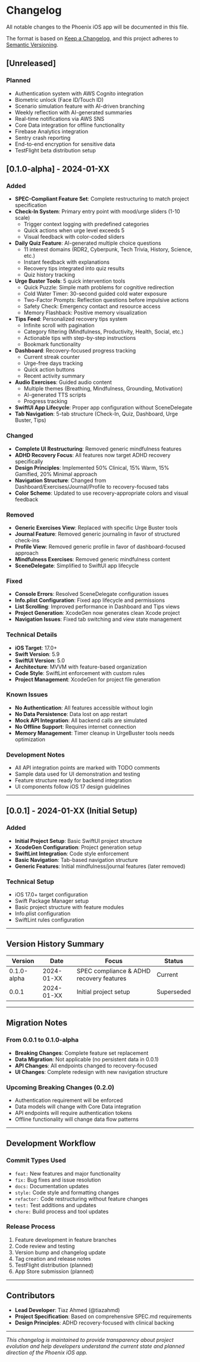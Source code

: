 # Changelog

All notable changes to the Phoenix iOS app will be documented in this file.

The format is based on [Keep a Changelog](https://keepachangelog.com/en/1.0.0/),
and this project adheres to [Semantic Versioning](https://semver.org/spec/v2.0.0.html).

## [Unreleased]

### Planned
- Authentication system with AWS Cognito integration
- Biometric unlock (Face ID/Touch ID)
- Scenario simulation feature with AI-driven branching
- Weekly reflection with AI-generated summaries
- Real-time notifications via AWS SNS
- Core Data integration for offline functionality
- Firebase Analytics integration
- Sentry crash reporting
- End-to-end encryption for sensitive data
- TestFlight beta distribution setup

## [0.1.0-alpha] - 2024-01-XX

### Added
- **SPEC-Compliant Feature Set**: Complete restructuring to match project specification
- **Check-In System**: Primary entry point with mood/urge sliders (1-10 scale)
  - Trigger context logging with predefined categories
  - Quick actions when urge level exceeds 5
  - Visual feedback with color-coded sliders
- **Daily Quiz Feature**: AI-generated multiple choice questions
  - 11 interest domains (RDR2, Cyberpunk, Tech Trivia, History, Science, etc.)
  - Instant feedback with explanations
  - Recovery tips integrated into quiz results
  - Quiz history tracking
- **Urge Buster Tools**: 5 quick intervention tools
  - Quick Puzzle: Simple math problems for cognitive redirection
  - Cold Water Timer: 30-second guided cold water exposure
  - Two-Factor Prompts: Reflection questions before impulsive actions
  - Safety Check: Emergency contact and resource access
  - Memory Flashback: Positive memory visualization
- **Tips Feed**: Personalized recovery tips system
  - Infinite scroll with pagination
  - Category filtering (Mindfulness, Productivity, Health, Social, etc.)
  - Actionable tips with step-by-step instructions
  - Bookmark functionality
- **Dashboard**: Recovery-focused progress tracking
  - Current streak counter
  - Urge-free days tracking
  - Quick action buttons
  - Recent activity summary
- **Audio Exercises**: Guided audio content
  - Multiple themes (Breathing, Mindfulness, Grounding, Motivation)
  - AI-generated TTS scripts
  - Progress tracking
- **SwiftUI App Lifecycle**: Proper app configuration without SceneDelegate
- **Tab Navigation**: 5-tab structure (Check-In, Quiz, Dashboard, Urge Buster, Tips)

### Changed
- **Complete UI Restructuring**: Removed generic mindfulness features
- **ADHD Recovery Focus**: All features now target ADHD recovery specifically
- **Design Principles**: Implemented 50% Clinical, 15% Warm, 15% Gamified, 20% Minimal approach
- **Navigation Structure**: Changed from Dashboard/Exercises/Journal/Profile to recovery-focused tabs
- **Color Scheme**: Updated to use recovery-appropriate colors and visual feedback

### Removed
- **Generic Exercises View**: Replaced with specific Urge Buster tools
- **Journal Feature**: Removed generic journaling in favor of structured check-ins
- **Profile View**: Removed generic profile in favor of dashboard-focused approach
- **Mindfulness Exercises**: Removed generic mindfulness content
- **SceneDelegate**: Simplified to SwiftUI app lifecycle

### Fixed
- **Console Errors**: Resolved SceneDelegate configuration issues
- **Info.plist Configuration**: Fixed app lifecycle and permissions
- **List Scrolling**: Improved performance in Dashboard and Tips views
- **Project Generation**: XcodeGen now generates clean Xcode project
- **Navigation Issues**: Fixed tab switching and view state management

### Technical Details
- **iOS Target**: 17.0+
- **Swift Version**: 5.9
- **SwiftUI Version**: 5.0
- **Architecture**: MVVM with feature-based organization
- **Code Style**: SwiftLint enforcement with custom rules
- **Project Management**: XcodeGen for project file generation

### Known Issues
- **No Authentication**: All features accessible without login
- **No Data Persistence**: Data lost on app restart
- **Mock API Integration**: All backend calls are simulated
- **No Offline Support**: Requires internet connection
- **Memory Management**: Timer cleanup in UrgeBuster tools needs optimization

### Development Notes
- All API integration points are marked with TODO comments
- Sample data used for UI demonstration and testing
- Feature structure ready for backend integration
- UI components follow iOS 17 design guidelines

---

## [0.0.1] - 2024-01-XX (Initial Setup)

### Added
- **Initial Project Setup**: Basic SwiftUI project structure
- **XcodeGen Configuration**: Project generation setup
- **SwiftLint Integration**: Code style enforcement
- **Basic Navigation**: Tab-based navigation structure
- **Generic Features**: Initial mindfulness/journal features (later removed)

### Technical Setup
- iOS 17.0+ target configuration
- Swift Package Manager setup
- Basic project structure with feature modules
- Info.plist configuration
- SwiftLint rules configuration

---

## Version History Summary

| Version | Date | Focus | Status |
|---------|------|-------|--------|
| 0.1.0-alpha | 2024-01-XX | SPEC compliance & ADHD recovery features | Current |
| 0.0.1 | 2024-01-XX | Initial project setup | Superseded |

---

## Migration Notes

### From 0.0.1 to 0.1.0-alpha
- **Breaking Changes**: Complete feature set replacement
- **Data Migration**: Not applicable (no persistent data in 0.0.1)
- **API Changes**: All endpoints changed to recovery-focused
- **UI Changes**: Complete redesign with new navigation structure

### Upcoming Breaking Changes (0.2.0)
- Authentication requirement will be enforced
- Data models will change with Core Data integration
- API endpoints will require authentication tokens
- Offline functionality will change data flow patterns

---

## Development Workflow

### Commit Types Used
- `feat:` New features and major functionality
- `fix:` Bug fixes and issue resolution
- `docs:` Documentation updates
- `style:` Code style and formatting changes
- `refactor:` Code restructuring without feature changes
- `test:` Test additions and updates
- `chore:` Build process and tool updates

### Release Process
1. Feature development in feature branches
2. Code review and testing
3. Version bump and changelog update
4. Tag creation and release notes
5. TestFlight distribution (planned)
6. App Store submission (planned)

---

## Contributors

- **Lead Developer**: Tiaz Ahmed (@tiazahmd)
- **Project Specification**: Based on comprehensive SPEC.md requirements
- **Design Principles**: ADHD recovery-focused with clinical backing

---

*This changelog is maintained to provide transparency about project evolution and help developers understand the current state and planned direction of the Phoenix iOS app.* 